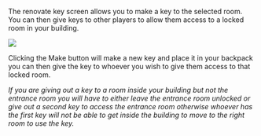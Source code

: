 The renovate key screen allows you to make a key to the selected room. You can then give keys to other players to allow them access to a locked room in your building.

![](http://www.forlornonline.com/images/rennovatekeys.jpg)

Clicking the Make button will make a new key and place it in your backpack you can then give the key to whoever you wish to give them access to that locked room.

_If you are giving out a key to a room inside your building but not the entrance room you will have to either leave the entrance room unlocked or give out a second key to access the entrance room otherwise whoever has the first key will not be able to get inside the building to move to the right room to use the key._
